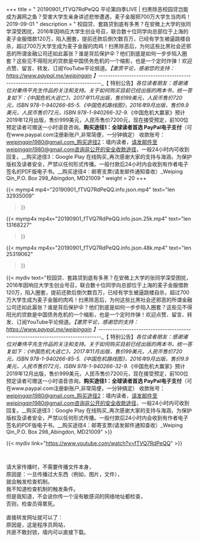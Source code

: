 +++
title = " 20190901_fTVQ7RdPeQQ 平论第四季LIVE | 扫黑除恶校园贷岂能成为漏网之鱼？受害大学生亲身讲述悲惨遭遇，麦子金服把700万大学生当肉鸡！ 2019-09-01 "
description = " 校园贷、套路贷到底有多黑？在安微上大学的张同学深受困扰，2016年因响应大学生创业号召，联合数十位同学向总部位于上海的麦子金服借款120万，陷入圈套，提前还款后倒欠数百万，已经有学生被逼跳楼自杀，超过700万大学生成为麦子金服的肉鸡！扫黑除恶后，为何这些比黑社会还邪恶的所谓金融公司还如此嚣张？谁是背后保护伞？他们到底是如何一步步陷入圈套？这些见不得阳光的贷款是中国债务危机的一个缩影，也是一个定时炸弹！欢迎点赞、留言、转发、订阅YouTube平论频道。_【激赏平论，感谢您的支持：https://www.paypal.me/weipingqin 】_-------------------------------------------------------------------------------_【 特别公告】_各位读者朋友：_感谢诸位对秦伟平先生作品的关注和支持。_关于如何购买目前已经出版的两本书，统一答复如下：_《中国危机大逃亡》，2017年11月出版，售价99美元，人民币售价720元，ISBN 978-1-940266-85-5._《中国危机路线图》，2016年9月出版，售价9.9美元，人民币售价72元，ISBN 978-1-940266-32-9._《中国危机大赢家》预计2019年12月出版，售价999美元，人民币售价7200元，现在接受预定，前100位预定读者可赠送一小时语音咨询。__购买途径1：全球读者首选 PayPal电子支付__（可在www.paypal.com注册新账户,非常简便，一分钟搞定）     收款账号：weipingqin1980@gmail.com_购买途径2：墙内读者，请发邮件至weipingqin1980@gmail.com咨询非公开的安全收款途径，一般24小时内可收到回复。__购买途径3：Google Play 在线购买_再次感谢大家的支持与海涵，为保护版权及读者安全，严禁以任何形式传播。一般付款后24小时内会收到有作者电子签名的PDF版电子书。__购买途径4：邮寄支票(请发邮件通知查收）_Weiping Qin_P.O. Box 298_Abingdon, MD21009 "
weight = 20
+++

{{< mymp4 mp4="20190901_fTVQ7RdPeQQ.info.json.mp4" 
text="len 32935009"
>}}

{{< mymp4x  mp4x="20190901_fTVQ7RdPeQQ.info.json.25k.mp4"
text="len 13168227"
>}}

{{< mymp4x  mp4x="20190901_fTVQ7RdPeQQ.info.json.48k.mp4"
text="len 25319062"
>}}


{{< mydiv text="校园贷、套路贷到底有多黑？在安微上大学的张同学深受困扰，2016年因响应大学生创业号召，联合数十位同学向总部位于上海的麦子金服借款120万，陷入圈套，提前还款后倒欠数百万，已经有学生被逼跳楼自杀，超过700万大学生成为麦子金服的肉鸡！扫黑除恶后，为何这些比黑社会还邪恶的所谓金融公司还如此嚣张？谁是背后保护伞？他们到底是如何一步步陷入圈套？这些见不得阳光的贷款是中国债务危机的一个缩影，也是一个定时炸弹！欢迎点赞、留言、转发、订阅YouTube平论频道。_【激赏平论，感谢您的支持：https://www.paypal.me/weipingqin 】_-------------------------------------------------------------------------------_【 特别公告】_各位读者朋友：_感谢诸位对秦伟平先生作品的关注和支持。_关于如何购买目前已经出版的两本书，统一答复如下：_《中国危机大逃亡》，2017年11月出版，售价99美元，人民币售价720元，ISBN 978-1-940266-85-5._《中国危机路线图》，2016年9月出版，售价9.9美元，人民币售价72元，ISBN 978-1-940266-32-9._《中国危机大赢家》预计2019年12月出版，售价999美元，人民币售价7200元，现在接受预定，前100位预定读者可赠送一小时语音咨询。__购买途径1：全球读者首选 PayPal电子支付__（可在www.paypal.com注册新账户,非常简便，一分钟搞定）     收款账号：weipingqin1980@gmail.com_购买途径2：墙内读者，请发邮件至weipingqin1980@gmail.com咨询非公开的安全收款途径，一般24小时内可收到回复。__购买途径3：Google Play 在线购买_再次感谢大家的支持与海涵，为保护版权及读者安全，严禁以任何形式传播。一般付款后24小时内会收到有作者电子签名的PDF版电子书。__购买途径4：邮寄支票(请发邮件通知查收）_Weiping Qin_P.O. Box 298_Abingdon, MD21009" >}}
<br>

{{< mydiv link="https://www.youtube.com/watch?v=fTVQ7RdPeQQ" >}}


<br>

请大家传播时，不需要传播文件本身，<br>
原因是：一旦传播过大东西（例如，图片，文件），<br>
就会触发检查机制。<br>
我不知道检查机制的触发条件。<br>
但是我知道，不会说你传一个没有敏感词的网络地址都检查，<br>
否则，检查员得累死。<br><br>
直接转发网址就可以了：<br>
原因是，这是程序员网站，<br>
共匪不敢封锁，墙内可以直接下载。



